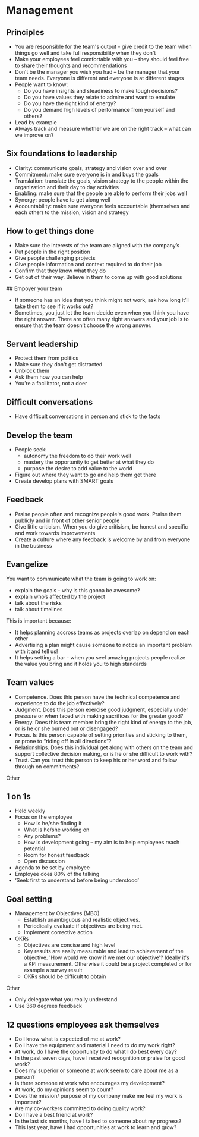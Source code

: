 # Management 

## Principles
- You are responsible for the team's output - give credit to the team when things go well  and take full responsibility when they don't
- Make your employees feel comfortable with you – they should feel free to share their thoughts and recommendations 
- Don’t be the manager you wish you had – be the manager that your team needs. Everyone is different and everyone is at different stages 
- People want to know: 
    - Do you have insights and steadiness to make tough decisions?
    - Do you have values they relate to admire and want to emulate
    - Do you have the right kind of energy?
    - Do you demand high levels of performance from yourself and others? 
- Lead by example
- Always track and measure whether we are on the right track – what can we improve on? 

## Six foundations to leadership
- Clarity: communicate goals, strategy and vision over and over 
- Commitment: make sure everyone is in and buys the goals
- Translation: translate the goals, vision strategy to the people within the organization and their day to day activities 
- Enabling: make sure that the people are able to perform their jobs well
- Synergy: people have to get along well
- Accountability: make sure everyone feels accountable (themselves and each other) to the mission, vision and strategy


## How to get things done 
- Make sure the interests of the team are aligned with the company’s
- Put people in the right position
- Give people challenging projects 
- Give people information and context required to do their job 
- Confirm that they know what they do 
- Get out of their way. Believe in them to come up with good solutions

## Empoyer your team
- If someone has an idea that you think might not work, ask how long it’ll take them to see if it works out?
- Sometimes, you just let the team decide even when you think you have the right answer. There are often many right answers and your job is to ensure that the team doesn’t choose the wrong answer. 

## Servant leadership 
- Protect them from politics 
- Make sure they don't get distracted
- Unblock them 
- Ask them how you can help
- You’re a facilitator, not a doer
    
## Difficult conversations
-	Have difficult conversations in person and stick to the facts 

## Develop the team  
- People seek: 
    - autonomy the freedom to do their work well 
    - mastery the opportunity to get better at what they do
    - purpose the desire to add value to the world
- Figure out where they want to go and help them get there
- Create develop plans with SMART goals 

## Feedback
- Praise people often and recognize people's good work. Praise them publicly and in front of other senior people 
- Give little criticism. When you do give critisism, be honest and specific and work towards improvements 
- Create a culture where any feedback is welcome by and from everyone in the business 

## Evangelize
You want to communicate what the team is going to work on: 
- explain the goals - why is this gonna be awesome?
- explain who’s affected by the project
- talk about the risks
- talk about timelines

This is important because: 
- It helps planning accross teams as projects overlap on depend on each other
- Advertising a plan might cause someone to notice an important problem with it and tell us!
- It helps setting a bar - when you seel amazing projects people realize the value you bring and it holds you to high standards 



## Team values 
-	Competence. Does this person have the technical competence and experience to do the job effectively? 
-	Judgment. Does this person exercise good judgment, especially under pressure or when faced with making sacrifices for the greater good? 
-	Energy. Does this team member bring the right kind of energy to the job, or is he or she burned out or disengaged? 
-	Focus. Is this person capable of setting priorities and sticking to them, or prone to “riding off in all directions”? 
-	Relationships. Does this individual get along with others on the team and support collective decision making, or is he or she difficult to work with? 
-	Trust. Can you trust this person to keep his or her word and follow through on commitments? 

Other

## 1 on 1s
- Held weekly 
- Focus on the employee
    - How is he/she finding it
    - What is he/she working on
    - Any problems?
    - How is development going – my aim is to help employees reach potential 
    - Room for honest feedback
    - Open discussion
- Agenda to be set by employee 
- Employee does 80% of the talking 
-	‘Seek first to understand before being understood’



## Goal setting 
-	Management by Objectives (MBO)
    - Establish unambiguous and realistic objectives.
    - Periodically evaluate if objectives are being met.
    - Implement corrective action
- OKRs
    - Objectives are concise and high level 
    - Key results are easily measurable and lead to achievement of the objective. 'How would we know if we met our objective'? Ideally it's a KPI measurement. Otherwise it could be a project completed or for example a survey result
    - OKRs should be difficult to obtain 




Other
-	Only delegate what you really understand
-	Use 360 degrees feedback


## 12 questions employees ask themselves
- Do I know what is expected of me at work?
- Do I have the equipment and material I need to do my work right?
- At work, do I have the opportunity to do what I do best every day?
- In the past seven days, have I received recognition or praise for good work?
- Does my superior or someone at work seem to care about me as a person?
- Is there someone at work who encourages my development?
- At work, do my opinions seem to count?
- Does the mission/ purpose of my company make me feel my work is important?
- Are my co-workers committed to doing quality work?
- Do I have a best friend at work?
- In the last six months, have I talked to someone about my progress?
- This last year, have I had opportunities at work to learn and grow?
